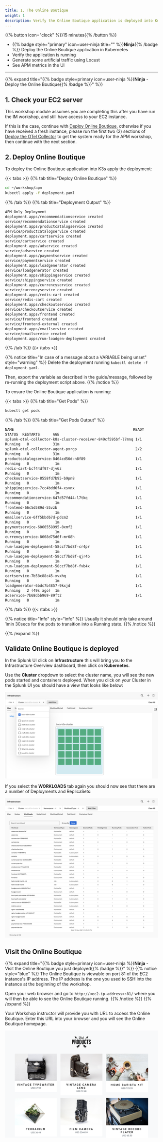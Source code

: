 ```yaml
---
title: 1. The Online Boutique
weight: 1
description: Verify the Online Boutique application is deployed into Kubernetes (K3s) and generate some artificial traffic using a Load Generator (Locust).
---
```


{{% button icon="clock" %}}15 minutes{{% /button %}}

* {{% badge style="primary" icon=user-ninja title="" %}}**Ninja**{{% /badge %}} Deploy the Online Boutique application in Kubernetes
* Verify the application is running
* Generate some artificial traffic using Locust
* See APM metrics in the UI

---

{{% expand title="{{% badge style=primary icon=user-ninja %}}**Ninja** - Deploy the Online Boutique{{% /badge %}}" %}}

## 1. Check your EC2 server

This workshop module assumes you are completing this after you have run the IM workshop, and still have access to your EC2 instance.

If this is the case, continue with [Deploy Online Boutique](#2-deploy-online-boutique), otherwise if you have received a fresh instance, please run the first two (2) sections of [Deploy the OTel Collector](../../imt/gdi/) to get the system ready for the APM workshop, then continue with the next section.

## 2. Deploy Online Boutique

To deploy the Online Boutique application into K3s apply the deployment:

{{< tabs >}}
{{% tab title="Deploy Online Boutique" %}}

``` bash
cd ~/workshop/apm
kubectl apply -f deployment.yaml
```

{{% /tab %}}
{{% tab title="Deployment Output" %}}

``` text
APM Only Deployment
deployment.apps/recommendationservice created
service/recommendationservice created
deployment.apps/productcatalogservice created
service/productcatalogservice created
deployment.apps/cartservice created
service/cartservice created
deployment.apps/adservice created
service/adservice created
deployment.apps/paymentservice created
service/paymentservice created
deployment.apps/loadgenerator created
service/loadgenerator created
deployment.apps/shippingservice created
service/shippingservice created
deployment.apps/currencyservice created
service/currencyservice created
deployment.apps/redis-cart created
service/redis-cart created
deployment.apps/checkoutservice created
service/checkoutservice created
deployment.apps/frontend created
service/frontend created
service/frontend-external created
deployment.apps/emailservice created
service/emailservice created
deployment.apps/rum-loadgen-deployment created
```

{{% /tab %}}
{{< /tabs >}}

{{% notice title="In case of a message about a VARIABLE being unset" style="warning" %}}
Delete the deployment running `kubectl delete -f deployment.yaml`.

Then, export the variable as described in the guide/message, followed by re-running the deployment script above.
{{% /notice %}}

To ensure the Online Boutique application is running:

{{< tabs >}}
{{% tab title="Get Pods" %}}

``` bash
kubectl get pods
```

{{% /tab %}}
{{% tab title="Get Pods Output" %}}

``` text
NAME                                                       READY  STATUS  RESTARTS      AGE
splunk-otel-collector-k8s-cluster-receiver-849cf595bf-l7mnq 1/1   Running   0           31m
splunk-otel-collector-agent-pxrgp                           2/2   Running   0           31m
productcatalogservice-8464cd56d-n8f89                       1/1   Running   0            1m
redis-cart-bcf44df97-djv6z                                  1/1   Running   0            1m
checkoutservice-8558fd7b95-b9pn8                            1/1   Running   0            1m
shippingservice-7cc4bdd6f4-xsvnx                            1/1   Running   0            1m
recommendationservice-647d57fd44-l7tkq                      1/1   Running   0            1m
frontend-66c5d589d-55vzb                                    1/1   Running   0            1m
emailservice-6ff5bbd67d-pdcm2                               1/1   Running   0            1m
paymentservice-6866558995-8xmf2                             1/1   Running   0            1m
currencyservice-8668d75d6f-mr68h                            1/1   Running   0            1m
rum-loadgen-deployment-58ccf7bd8f-cr4pr                     1/1   Running   0            1m
rum-loadgen-deployment-58ccf7bd8f-qjr4b                     1/1   Running   0            1m
rum-loadgen-deployment-58ccf7bd8f-fvb4x                     1/1   Running   0            1m
cartservice-7b58c88c45-xvxhq                                1/1   Running   0            1m
loadgenerator-6bdc7b4857-9kxjd                              1/1   Running   2 (49s ago)  1m
adservice-7b68d5b969-89ft2                                  1/1   Running   0            1m
```

{{% /tab %}}
{{< /tabs >}}

{{% notice title="Info" style="info" %}}
Usually it should only take around 1min 30secs for the pods to transition into a Running state.
{{% /notice %}}

{{% /expand %}}

## Validate Online Boutique is deployed

In the Splunk UI click on **Infrastructure** this will bring you to the Infrastructure Overview dashboard, then click on **Kubernetes**.

Use the **Cluster** dropdown to select the cluster name, you will see the new pods started and containers deployed. When you click on your Cluster in the Splunk UI you should have a view that looks like below:

![Back to cluster](../images/online-boutique-k8s.png)

If you select the **WORKLOADS** tab again you should now see that there are a number of Deployments and ReplicaSets:

![Online Boutique loaded](../images/online-boutique-workload.png)

## Visit the Online Boutique

{{% expand title="{{% badge style=primary icon=user-ninja %}}**Ninja** - Visit the Online Boutique you just deployed{{% /badge %}}" %}}
{{% notice style="blue" %}}
The Online Boutique is viewable on port 81 of the EC2 instance's IP address. The IP address is the one you used to SSH into the instance at the beginning of the workshop.

Open your web browser and go to `http://<ec2-ip-address>:81/` where you will then be able to see the Online Boutique running.
{{% /notice %}}
{{% /expand %}}

Your Workshop instructor will provide you with URL to access the Online Boutique. Enter this URL into your browser and you will see the Online Boutique homepage.

![Online Boutique](../images/online-boutique.png)
